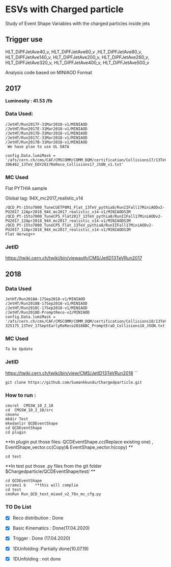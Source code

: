 # ESVs with Charged particle
Study of Event Shape Variables with the charged particles inside jets 

## Trigger use 
HLT_DiPFJetAve40_v, HLT_DiPFJetAve60_v ,HLT_DiPFJetAve80_v, HLT_DiPFJetAve140_v, HLT_DiPFJetAve200_v, HLT_DiPFJetAve260_v, HLT_DiPFJetAve320_v, HLT_DiPFJetAve400_v, HLT_DiPFJetAve500_v


Analysis code based on MINIAOD Format
## 2017 
**Luminosity : 41.53 /fb**
### Data Used:
```
/JetHT/Run2017F-31Mar2018-v1/MINIAOD
/JetHT/Run2017E-31Mar2018-v1/MINIAOD
/JetHT/Run2017D-31Mar2018-v1/MINIAOD
/JetHT/Run2017C-31Mar2018-v1/MINIAOD
/JetHT/Run2017B-31Mar2018-v1/MINIAOD
 We have plan to use UL DATA 

config.Data.lumiMask = '/afs/cern.ch/cms/CAF/CMSCOMM/COMM_DQM/certification/Collisions17/13TeV/ReReco/Cert_294927-306462_13TeV_EOY2017ReReco_Collisions17_JSON_v1.txt'

```
### MC Used  
Flat PYTHIA sample

Global tag: 94X_mc2017_realistic_v14
```
/QCD_Pt-15to7000_TuneCUETP8M1_Flat_13TeV_pythia8/RunIIFall17MiniAODv2-PU2017_12Apr2018_94X_mc2017_realistic_v14-v1/MINIAODSIM
/QCD_Pt-15to7000_TuneCP5_Flat2017_13TeV_pythia8/RunIIFall17MiniAODv2-PU2017_12Apr2018_94X_mc2017_realistic_v14-v1/MINIAODSIM
/QCD_Pt-15to7000_TuneCP5_Flat_13TeV_pythia8/RunIIFall17MiniAODv2-PU2017_12Apr2018_94X_mc2017_realistic_v14-v1/MINIAODSIM
Flat Herwig++

```
### JetID    
https://twiki.cern.ch/twiki/bin/viewauth/CMS/JetID13TeVRun2017

## 2018
### Data Used
```
JetHT/Run2018A-17Sep2018-v1/MINIAOD
/JetHT/Run2018B-17Sep2018-v1/MINIAOD
/JetHT/Run2018C-17Sep2018-v1/MINIAOD
/JetHT/Run2018D-PromptReco-v2/MINIAOD
config.Data.lumiMask = '/afs/cern.ch/cms/CAF/CMSCOMM/COMM_DQM/certification/Collisions18/13TeV/ReReco/Cert_314472-325175_13TeV_17SeptEarlyReReco2018ABC_PromptEraD_Collisions18_JSON.txt'
```
### MC Used
```
To be Update
```
### JetID
https://twiki.cern.ch/twiki/bin/view/CMS/JetID13TeVRun2018
``
```
git clone https://github.com/Sumankkundu/Chargedparticle.git
```

### How to run :
```
cmsrel  CMSSW_10_2_18
cd  CMSSW_10_2_18/src
cmsenv
mkdir Test
mkedanlzr QCDEventShape
cd QCDEventShape
cd plugin
```
**In plugin put those files: 
               QCDEventShape.cc(Replace existing one) , EventShape_vector.cc(Copy)& EventShape_vector.h(copy) **
 ```              
 cd test 
 ```
 **In test 
   put those .py files from the  git folder $Chargedparticle/QCDEventShape/test/ **
 ``` 
 cd QCDEventShape
 scramv1 b    **this will complie 
 cd test 
 cmsRun Run_QCD_test_miaod_v2_76x_mc_cfg.py
```


### TO Do List 

- [x] Reco distribution : Done
- [x] Basic Kinematics  : Done(17.04.2020)
- [x] Trigger           : Done (17.04.2020)
- [x] 1DUnfolding      :Partially done(10.07.19) 
- [x] 1DUnfolding      : not done

